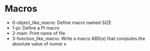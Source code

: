 # Macros
- 0-object_like_macro: Define macro named SIZE
- 1-pi: Define a PI macro
- 2-main: Print name of file
- 3-function_like_macro: Write a macro ABS(x) that computes the absolute value of numer x
